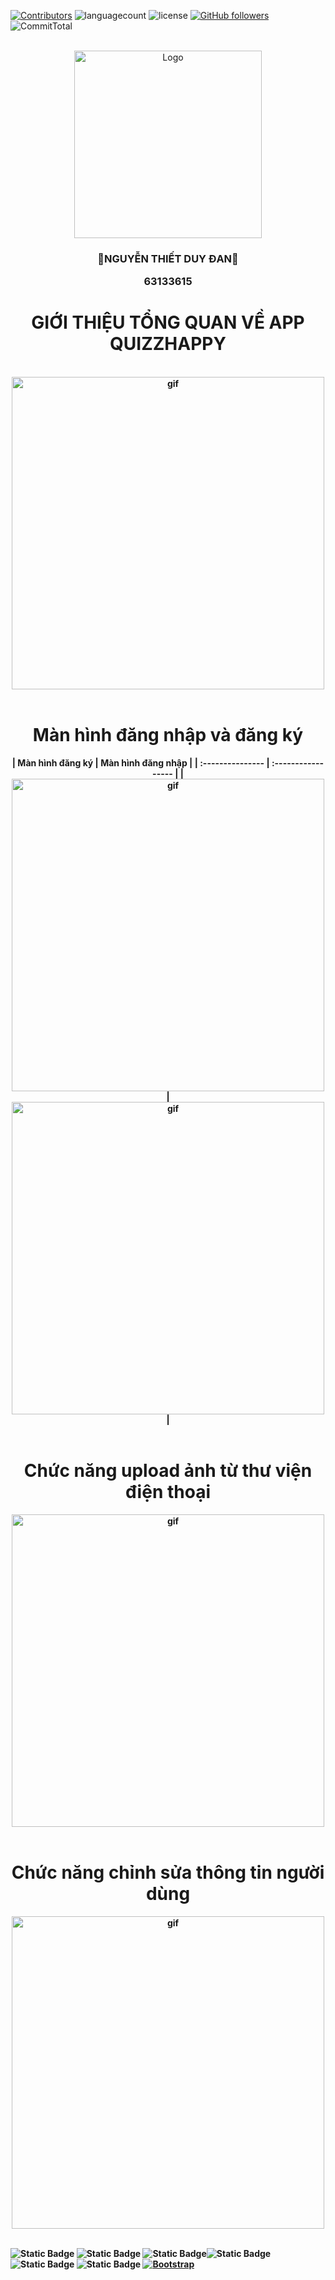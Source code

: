 <a name="readme-top"></a>

[![Contributors][contributors-shield]][contributors-url] ![languagecount][language-count-shield] ![license][license-shield] [![GitHub followers][followers-shield]][contributors-url] ![CommitTotal][commit-shield]

<br/>
<!-- Giới thiệu bản thân -->
<div align="center">
    <a href="https://github.com/nguyenduydan/63133615_AndroidProgramming">
        <img src="https://media.giphy.com/media/v1.Y2lkPTc5MGI3NjExam8zbjdqZzBuNDc5d3JwNnZsMTBiZWwyc2M0YXJ3eXJldWpoc3o4ciZlcD12MV9naWZzX3NlYXJjaCZjdD1n/2IudUHdI075HL02Pkk/giphy.gif" alt="Logo" width="auto" height="300">
    </a>
     <h3 align="center">🐧NGUYỄN THIẾT DUY ĐAN🐧</h3>
     <h3 align="center" style="margin:0">63133615</h3>

</div>

##

<div align="center">
    <h1><b>GIỚI THIỆU TỔNG QUAN VỀ APP QUIZZHAPPY</h1><br>
    <img  src="Img/all.gif" alt="gif" width="auto" height="500">
</div>

</br>
<div align="center">
        <h1><b>Màn hình đăng nhập và đăng ký</h1>
        | Màn hình đăng ký | Màn hình đăng nhập |
        | :--------------- | :----------------- |
        | <img src="Img/signup.gif" alt="gif" width="auto" height="500">| <img src="Img/login.gif" alt="gif" width="auto" height="500">|
        
        
</div>
</br>
<div align="center">
        <h1><b>Chức năng upload ảnh từ thư viện điện thoại</h1>
        <img src="Img/editimg.gif" alt="gif" width="auto" height="500">
</div>
</br>
<div align="center">
        <h1><b>Chức năng chỉnh sửa thông tin người dùng</h1>
        <img src="Img/edit.gif" alt="gif" width="auto" height="500">
</div>
</br>

![Static Badge](https://img.shields.io/badge/ASUS-blue?style=for-the-badge&logo=asus) ![Static Badge](https://img.shields.io/badge/GitHub-gray?style=for-the-badge&logo=github) ![Static Badge](https://img.shields.io/badge/Java-green?style=for-the-badge)![Static Badge](https://img.shields.io/badge/C%23-purple?style=for-the-badge&logo=C%23) ![Static Badge](https://img.shields.io/badge/HTML-orange?style=for-the-badge&logo=HTML5) ![Static Badge](https://img.shields.io/badge/CSS-magenta?style=for-the-badge&logo=Css3)
[![Bootstrap][Bootstrap.com]][Bootstrap-url]

[commit-shield]: https://img.shields.io/github/commit-activity/t/nguyenduydan/QuizzHappyApp?color=yellow
[contributors-shield]: https://img.shields.io/github/contributors/nguyenduydan/63133615_JavaProgramming?color=blue
[contributors-url]: https://github.com/nguyenduydan/63133615_JavaProgramming/graphs/contributors
[language-count-shield]: https://img.shields.io/github/languages/count/nguyenduydan/63133615_JavaProgramming?color=red
[license-shield]: https://img.shields.io/github/license/nguyenduydan/63133615_JavaProgramming
[followers-shield]: https://img.shields.io/github/followers/nguyenduydan?style=flat
[Bootstrap.com]: https://img.shields.io/badge/Bootstrap-563D7C?style=for-the-badge&logo=bootstrap&logoColor=white
[Bootstrap-url]: https://getbootstrap.com
